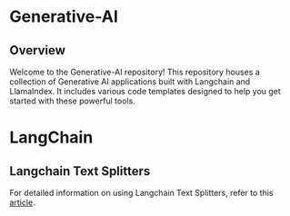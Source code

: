 # Generative-AI

## Overview
Welcome to the Generative-AI repository! This repository houses a collection of Generative AI applications built with Langchain and LlamaIndex. It includes various code templates designed to help you get started with these powerful tools.

# LangChain

## Langchain Text Splitters
For detailed information on using Langchain Text Splitters, refer to this [article](https://www.analyticsvidhya.com/blog/2024/07/langchain-text-splitters/?utm_source=social&utm_medium=github).
